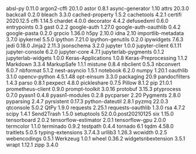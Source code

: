 absl-py              0.11.0
argon2-cffi          20.1.0
astor                0.8.1
async-generator      1.10
attrs                20.3.0
backcall             0.2.0
bleach               3.3.0
cached-property      1.5.2
cachetools           4.2.1
certifi              2020.12.5
cffi                 1.14.5
chardet              4.0.0
decorator            4.4.2
defusedxml           0.6.0
entrypoints          0.3
gast                 0.2.2
google-auth          1.27.0
google-auth-oauthlib 0.4.2
google-pasta         0.2.0
grpcio               1.36.0
h5py                 2.10.0
idna                 2.10
importlib-metadata   3.7.0
ipykernel            5.5.0
ipython              7.21.0
ipython-genutils     0.2.0
ipywidgets           7.6.3
jedi                 0.18.0
Jinja2               2.11.3
jsonschema           3.2.0
jupyter              1.0.0
jupyter-client       6.1.11
jupyter-console      6.2.0
jupyter-core         4.7.1
jupyterlab-pygments  0.1.2
jupyterlab-widgets   1.0.0
Keras-Applications   1.0.8
Keras-Preprocessing  1.1.2
Markdown             3.3.4
MarkupSafe           1.1.1
mistune              0.8.4
nbclient             0.5.3
nbconvert            6.0.7
nbformat             5.1.2
nest-asyncio         1.5.1
notebook             6.2.0
numpy                1.20.1
oauthlib             3.1.0
opencv-python        4.5.1.48
opt-einsum           3.3.0
packaging            20.9
pandocfilters        1.4.3
parso                0.8.1
pexpect              4.8.0
pickleshare          0.7.5
Pillow               8.1.2
pip                  21.0.1
prometheus-client    0.9.0
prompt-toolkit       3.0.16
protobuf             3.15.3
ptyprocess           0.7.0
pyasn1               0.4.8
pyasn1-modules       0.2.8
pycparser            2.20
Pygments             2.8.0
pyparsing            2.4.7
pyrsistent           0.17.3
python-dateutil      2.8.1
pyzmq                22.0.3
qtconsole            5.0.2
QtPy                 1.9.0
requests             2.25.1
requests-oauthlib    1.3.0
rsa                  4.7.2
scipy                1.4.1
Send2Trash           1.5.0
setuptools           52.0.0.post20210125
six                  1.15.0
tensorboard          2.0.2
tensorflow-estimator 2.0.1
tensorflow-gpu       2.0.0
termcolor            1.1.0
terminado            0.9.2
testpath             0.4.4
tornado              6.1
tqdm                 4.58.0
traitlets            5.0.5
typing-extensions    3.7.4.3
urllib3              1.26.3
wcwidth              0.2.5
webencodings         0.5.1
Werkzeug             1.0.1
wheel                0.36.2
widgetsnbextension   3.5.1
wrapt                1.12.1
zipp                 3.4.0
